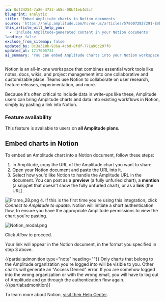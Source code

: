 ```yaml
---
id: 0df24254-7a86-4733-a65c-08b41eb4d5cf
blueprint: analytic
title: 'Embed Amplitude charts in Notion documents'
source: 'https://help.amplitude.com/hc/en-us/articles/5786072827291-Embed-Amplitude-charts-in-Notion-documents'
this_article_will_help_you:
  - 'Include Amplitude-generated content in your Notion documents'
landing: false
exclude_from_sitemap: false
updated_by: 0c3a318b-936a-4cbd-8fdf-771a90c297f0
updated_at: 1717695734
ai_summary: "You can embed Amplitude charts into your Notion workspace by pasting the chart's URL into a Notion document. This feature is available to all Amplitude users. You can choose how the Amplitude URL appears in your document - as a preview, mention, or link. If it's your first time using this integration, you may need to connect to Amplitude for authentication. Make sure you have the right permissions to view the chart. Only charts from your Amplitude organization will be accessible. For more information on Notion, visit their Help Center."
---
```

Notion is an all-in-one workspace that combines essential work tools like notes, docs, wikis, and project management into one collaborative and customizable place. Teams use Notion to collaborate on user research, feature releases, experimentation, and more.

Because it's often critical to include data in write-ups like these, Amplitude users can bring Amplitude charts and data into existing workflows in Notion, simply by pasting a link into Notion.

### Feature availability

This feature is available to users on **all Amplitude plans**.

## Embed charts in Notion

To embed an Amplitude chart into a Notion document, follow these steps:

1. In Amplitude, copy the URL of the Amplitude chart you want to share.
2. Open your Notion document and paste the URL into it.
3. Select how you'd like Notion to handle the Amplitude URL in the document. You can post as a **preview** (a fully unfurled chart), a **mention** (a snippet that doesn't show the fully unfurled chart), or as a **link** (the URL).  
  
![Frame_28.png](/docs/output/img/analytics/Frame_28.png)
4. If this is the first time you're using this integration, click *Connect to Amplitude to update*. Notion will initiate a short authentication flow, to ensure you have the appropriate Amplitude permissions to view the chart you're pasting.  
  
![Notion_modal.png](/docs/output/img/analytics/Notion_modal.png)  
  
Click *Allow* to proceed.

Your link will appear in the Notion document, in the format you specified in step 3 above.

{{partial:admonition type="note" heading=""}}
Only charts that belong to the Amplitude organization you're logged into will be visible to you. Other charts will generate an "Access Denied" error. If you are somehow logged into the wrong organization or with the wrong email, you will have to log out of Amplitude and go through the authentication flow again.
{{/partial:admonition}}

To learn more about Notion, [visit their Help Center](https://www.notion.so/help).